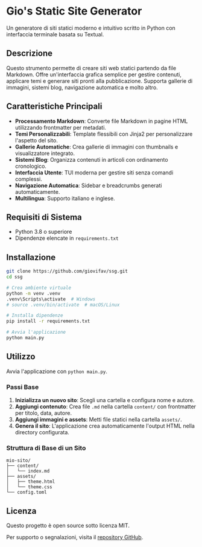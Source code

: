 # Gio's Static Site Generator

Un generatore di siti statici moderno e intuitivo scritto in Python con interfaccia terminale basata su Textual.

## Descrizione

Questo strumento permette di creare siti web statici partendo da file Markdown. Offre un'interfaccia grafica semplice per gestire contenuti, applicare temi e generare siti pronti alla pubblicazione. Supporta gallerie di immagini, sistemi blog, navigazione automatica e molto altro.

## Caratteristiche Principali

- **Processamento Markdown**: Converte file Markdown in pagine HTML utilizzando frontmatter per metadati.
- **Temi Personalizzabili**: Template flessibili con Jinja2 per personalizzare l'aspetto del sito.
- **Gallerie Automatiche**: Crea gallerie di immagini con thumbnails e visualizzatore integrato.
- **Sistemi Blog**: Organizza contenuti in articoli con ordinamento cronologico.
- **Interfaccia Utente**: TUI moderna per gestire siti senza comandi complessi.
- **Navigazione Automatica**: Sidebar e breadcrumbs generati automaticamente.
- **Multilingua**: Supporto italiano e inglese.

## Requisiti di Sistema

- Python 3.8 o superiore
- Dipendenze elencate in `requirements.txt`

## Installazione

```bash
git clone https://github.com/giovifav/ssg.git
cd ssg

# Crea ambiente virtuale
python -m venv .venv
.venv\Scripts\activate  # Windows
# source .venv/bin/activate  # macOS/Linux

# Installa dipendenze
pip install -r requirements.txt

# Avvia l'applicazione
python main.py
```

## Utilizzo

Avvia l'applicazione con `python main.py`.

### Passi Base

1. **Inizializza un nuovo sito**: Scegli una cartella e configura nome e autore.
2. **Aggiungi contenuto**: Crea file `.md` nella cartella `content/` con frontmatter per titolo, data, autore.
3. **Aggiungi immagini e assets**: Metti file statici nella cartella `assets/`.
4. **Genera il sito**: L'applicazione crea automaticamente l'output HTML nella directory configurata.

### Struttura di Base di un Sito

```
mio-sito/
├── content/
│   └── index.md
├── assets/
│   ├── theme.html
│   └── theme.css
└── config.toml
```

## Licenza

Questo progetto è open source sotto licenza MIT.

Per supporto o segnalazioni, visita il [repository GitHub](https://github.com/giovifav/ssg).
